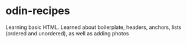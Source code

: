 # odin-recipes
Learning basic HTML. Learned about boilerplate, headers, anchors, lists (ordered and unordered), as well as adding photos